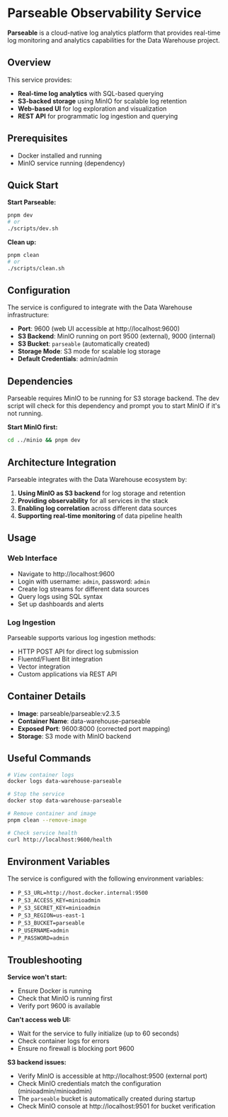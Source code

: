 # Parseable Observability Service

**Parseable** is a cloud-native log analytics platform that provides real-time log monitoring and analytics capabilities for the Data Warehouse project.

## Overview

This service provides:
- **Real-time log analytics** with SQL-based querying
- **S3-backed storage** using MinIO for scalable log retention
- **Web-based UI** for log exploration and visualization
- **REST API** for programmatic log ingestion and querying

## Prerequisites

- Docker installed and running
- MinIO service running (dependency)

## Quick Start

**Start Parseable:**
```bash
pnpm dev
# or
./scripts/dev.sh
```

**Clean up:**
```bash
pnpm clean
# or
./scripts/clean.sh
```

## Configuration

The service is configured to integrate with the Data Warehouse infrastructure:

- **Port**: 9600 (web UI accessible at http://localhost:9600)
- **S3 Backend**: MinIO running on port 9500 (external), 9000 (internal)
- **S3 Bucket**: `parseable` (automatically created)
- **Storage Mode**: S3 mode for scalable log storage
- **Default Credentials**: admin/admin

## Dependencies

Parseable requires MinIO to be running for S3 storage backend. The dev script will check for this dependency and prompt you to start MinIO if it's not running.

**Start MinIO first:**
```bash
cd ../minio && pnpm dev
```

## Architecture Integration

Parseable integrates with the Data Warehouse ecosystem by:

1. **Using MinIO as S3 backend** for log storage and retention
2. **Providing observability** for all services in the stack
3. **Enabling log correlation** across different data sources
4. **Supporting real-time monitoring** of data pipeline health

## Usage

### Web Interface
- Navigate to http://localhost:9600
- Login with username: `admin`, password: `admin`
- Create log streams for different data sources
- Query logs using SQL syntax
- Set up dashboards and alerts

### Log Ingestion
Parseable supports various log ingestion methods:
- HTTP POST API for direct log submission
- Fluentd/Fluent Bit integration
- Vector integration
- Custom applications via REST API

## Container Details

- **Image**: parseable/parseable:v2.3.5
- **Container Name**: data-warehouse-parseable
- **Exposed Port**: 9600:8000 (corrected port mapping)
- **Storage**: S3 mode with MinIO backend

## Useful Commands

```bash
# View container logs
docker logs data-warehouse-parseable

# Stop the service
docker stop data-warehouse-parseable

# Remove container and image
pnpm clean --remove-image

# Check service health
curl http://localhost:9600/health
```

## Environment Variables

The service is configured with the following environment variables:

- `P_S3_URL=http://host.docker.internal:9500`
- `P_S3_ACCESS_KEY=minioadmin`
- `P_S3_SECRET_KEY=minioadmin`
- `P_S3_REGION=us-east-1`
- `P_S3_BUCKET=parseable`
- `P_USERNAME=admin`
- `P_PASSWORD=admin`

## Troubleshooting

**Service won't start:**
- Ensure Docker is running
- Check that MinIO is running first
- Verify port 9600 is available

**Can't access web UI:**
- Wait for the service to fully initialize (up to 60 seconds)
- Check container logs for errors
- Ensure no firewall is blocking port 9600

**S3 backend issues:**
- Verify MinIO is accessible at http://localhost:9500 (external port)
- Check MinIO credentials match the configuration (minioadmin/minioadmin)
- The `parseable` bucket is automatically created during startup
- Check MinIO console at http://localhost:9501 for bucket verification